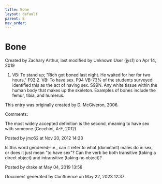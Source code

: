```yaml
---
title: Bone
layout: default
parent: B
nav_order:
---
```


# Bone

Created by  Zachary Arthur, last modified by  Unknown User (jys1) on Apr 14, 2019

1. VB: To stand up; &quot;Rich got boned last night. He waited for her for two hours.&quot; F92 2. VB: To have sex. F94 VB-73% of the students surveyed identified this as the act of having sex. S99N. Any white tissue within the human body that makes up the skeleton. Examples of bones include the femur, tibia, and humerus.

This entry was originally created by D. McGiveron, 2006.

Comments:

The most widely accepted definition is the second, meaning to have sex with someone.(Cecchini, A-F, 2012)

Posted by jmc62 at Nov 20, 2012 14:23

Is this word gendered–i.e., can it refer to what (dominant) males do in sex, or does it just mean &quot;to have sex&quot;? Can the verb be both transitive (taking a direct object) and intransitive (taking no object)? 

Posted by drake at May 04, 2019 13:58

Document generated by Confluence on May 22, 2023 12:37


